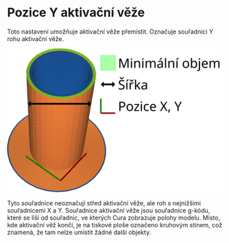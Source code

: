 Pozice Y aktivační věže
====
Toto nastavení umožňuje aktivační věže přemístit. Označuje souřadnici Y rohu aktivační věže.

![Souřadnice Y aktivační věže](../images/prime_tower_cs.svg)

Tyto souřadnice neoznačují střed aktivační věže, ale roh s nejnižšími souřadnicemi X a Y. Souřadnice aktivační věže jsou souřadnice g-kódu, které se liší od souřadnic, ve kterých Cura zobrazuje polohy modelu. Místo, kde aktivační věž končí, je na tiskové ploše označeno kruhovým stínem, což znamená, že tam nelze umístit žádné další objekty.